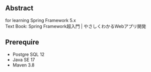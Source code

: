 ## Abstract
for learning Spring Framework 5.x  
Text Book: Spring Framework超入門 | やさしくわかるWebアプリ開発


## Prerequire
* Postgre SQL 12
* Java SE 17
* Maven 3.8